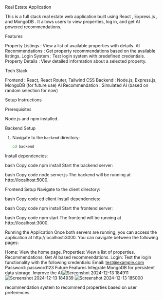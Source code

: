   Real Estate Application

This is a full stack real estate web application built using  React ,  Express.js , and  MongoDB . It allows users to view properties, log in, and get AI powered recommendations.

  Features

   Property Listings : View a list of available properties with details.
   AI Recommendations : Get property recommendations based on the available listings.
   Login System : Test login system with predefined credentials.
   Property Details : View detailed information about a selected property.

  Tech Stack

   Frontend : React, React Router, Tailwind CSS
   Backend : Node.js, Express.js, MongoDB (for future use)
   AI Recommendation : Simulated AI (based on random selection for now)

  Setup Instructions

   Prerequisites

   Node.js  and  npm  installed.

   Backend Setup

1. Navigate to the `backend` directory:
   ```bash
   cd backend
Install dependencies:

bash
Copy code
npm install
Start the backend server:

bash
Copy code
node server.js
The backend will be running at http://localhost:5000.

Frontend Setup
Navigate to the client directory:

bash
Copy code
cd client
Install dependencies:

bash
Copy code
npm install
Start the frontend server:

bash
Copy code
npm start
The frontend will be running at http://localhost:3000.

Running the Application
Once both servers are running, you can access the application at http://localhost:3000. You can navigate between the following pages:

Home: View the home page.
Properties: View a list of properties.
Recommendations: Get AI based recommendations.
Login: Test the login functionality with the following credentials:
Email: test@example.com
Password: password123
Future Features
Integrate MongoDB for persistent data storage.
Improve the AI![Screenshot 2024-12-13 184911](https://github.com/user-attachments/assets/27a49e51-2cb6-4544-866a-65fe15198500)
![Screenshot 2024-12-13 184939](https://github.com/user-attachments/assets/fe73ed47-0780-4abb-9d2f-c4e3dd951cac)
![Screenshot 2024-12-13 185000](https://github.com/user-attachments/assets/ccc831c5-9273-466d-8520-1f14fa47013b)

 recommendation system to recommend properties based on user preferences.

